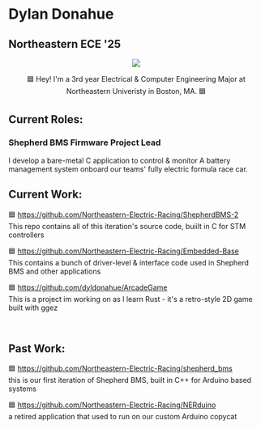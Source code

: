 # Dylan Donahue
## Northeastern ECE '25

<p align="center">
  <a href="https://skillicons.dev">
    <img src="https://skillicons.dev/icons?i=c,cpp,rust,docker,py,linux" />
  </a>
</p>

<p align ="center">
🟦 Hey! I'm a 3rd year Electrical & Computer Engineering Major at Northeastern Univeristy in Boston, MA. 🟦
</p>


## Current Roles:
### Shepherd BMS Firmware Project Lead  
I develop a bare-metal C application to control & monitor A battery management system onboard our teams' fully electric formula race car.
 <br />

## Current Work:   

 🟦 https://github.com/Northeastern-Electric-Racing/ShepherdBMS-2  
This repo contains all of this iteration's source code, buiilt in C for STM controllers

🟦 https://github.com/Northeastern-Electric-Racing/Embedded-Base  
This contains a bunch of driver-level & interface code used in Shepherd BMS and other applications

🟦 https://github.com/dyldonahue/ArcadeGame  
This is a project im working on as I learn Rust - it's a retro-style 2D game built with ggez

<br />

## Past Work:

🟦 https://github.com/Northeastern-Electric-Racing/shepherd_bms  
this is our first iteration of Shepherd BMS, built in C++ for Arduino based systems

🟦 https://github.com/Northeastern-Electric-Racing/NERduino  
a retired application that used to run on our custom Arduino copycat


